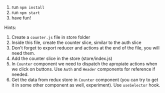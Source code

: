 1. run `npm install`
2. run `npm start`
3. have fun!

Hints:
1. Create a `counter.js` file in store folder
2. Inside this file, create the counter slice, similar to the auth slice
3. Don't forget to export reducer and actions at the end of the file, you will need them.
4. Add the counter slice in the store (store/index.js)
5. In `Counter` component we need to dispatch the apropiate actions when we click on buttons. Use `Auth` and `Header` components for reference if needed.
6. Get the data from redux store in `Counter` component (you can try to get it in some other component as well, experiment). Use `useSelector` hook. 

